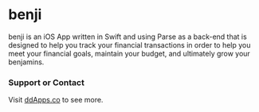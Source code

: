 # benji
benji is an iOS App written in Swift and using Parse as a back-end that is designed to help you track your financial transactions in order to help you meet your financial goals, maintain your budget, and ultimately grow your benjamins.

### Support or Contact
Visit [ddApps.co](http://ddapps.co) to see more.